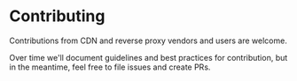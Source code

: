 
# Contributing

Contributions from CDN and reverse proxy vendors and users are welcome.

Over time we'll document guidelines and best practices for contribution, but in the meantime, feel free to file issues and create PRs.
